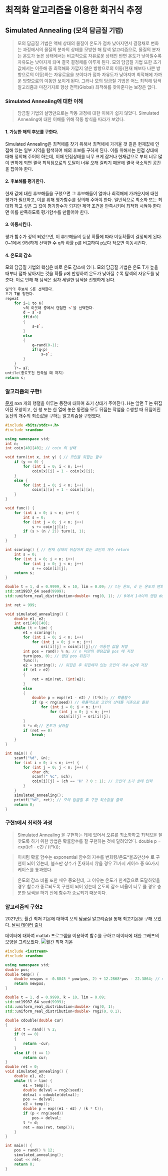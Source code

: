 # 최적화 알고리즘을 이용한 회귀식 추정

## Simulated Annealing (모의 담금질 기법)

>모의 담금질 기법은 액체 상태의 물질이 온도가 점차 낮아지면서 결정채로 변화는 과정에서의 물질의 분자의 상태를 모방한 해 탐색 알고리즘으로, 물질의 분자는 온도가 높은 상태에서는 비교적으로 자유로운 상태인 반면 온도가 낮아질수록 자유도는 낮아지게 되며 결국 결정채를 이루게 된다. 모의 담금질 기법 또한 초기값에서는 이웃해 중 최적해와 가깝지 않은 방향으로의 이동(현재 해보다 나쁜 방향으로의 이동)하는 자유로움을 보이다가 점차 자유도가 낮아지며 최적해에 가까운 방향으로의 이동만 보이게 된다. 그러나 모의 담금질 기법은 어느 최적해 탐색 알고리즘과 마찬가지로 항상 전역(Global) 최적해를 찾아준다는 보장은 없다.  

### Simulated Annealing에 대한 이해

>담금질 기법의 설명만으로는 작동 과정에 대한 이해가 쉽지 않았다. Simulated Annealing에 대한 이해를 위해 작동 방식을 따라가 보았다.

#### 1. 가능한 해의 후보를 구한다.

Simulated Annealing은 최적해를 찾기 위해서 최적해에 가까울 것 같은 현재값에 인접해 있는 일부 지역을 탐색하여 해의 후보를 구하게 된다. 
이를 위해서는 인접 상태에 대해 정의해 주어야 하는데, 이때 인접상태를 너무 크게 잡거나 현재값으로 부터 너무 많이 변하게 되면 결국 최적점으로의 도달이 너무 오래 걸리기 때문에 결국 국소적인 공간을 잡아야 한다. 

#### 2. 후보해를 평가한다.

현재 값에 대한 후보해들을 구했으면 그 후보해들이 얼마나 최적해에 가까운지에 대한 평가가 필요하고, 이를 위해 평가함수를 정의해 주어야 한다. 일반적으로 최소화 또는 최대화 하고 싶은 그 값이 평가함수가 되지만 제약 조건을 만족시키며 최적화 시켜야 한다면 이를 만족하도록 평가함수를 만들어야 한다.

#### 3. 이동시킨다.

평가 함수가 정의 되었으면, 이 후보해들의 등장 확률에 따라 이동확률이 결정되게 된다. 0~1에서 랜덤하게 선택한 수 q와 확률 p를 비교하여 p보다 작으면 이동시킨다.

#### 4. 온도의 감소

모의 담금질 기법의 핵심은 바로 온도 감소에 있다. 모의 담금질 기법은 온도 T가 높을 때부터 점차 낮아지는 것을 확률 p에 반영하여 온도가 낮아질 수록 탐색의 자유도를 낮춘다. 이로 인해 해 탐색은 점차 세밀한 탐색을 진행하게 된다.

```c++
임의의 후보해 S를 선택한다.
초기 T를 정한다.
repeat
    for i=1 to K{
        s의 이웃해 중에서 랜덤한 s`을 선택한다.
        d = s`-s
        if(d<0)
        {
            s=s`;
        } 
        else
        {
            q=rand(0~1);
            if(q<p)
                s=s`;
        }
    }
    T*= aT;
untile(종료조건 만족될 때 까지)
return s;
```

### 알고리즘의 구현1

[문제](https://www.acmicpc.net/problem/2582)
nxn 개의 행렬을 이루는 동전에 대하여 초기 상태가 주어진다. H는 앞면 T 는 뒤집어진 모양이고, 한 행 또는 한 열에 놓은 동전을 모두 뒤집는 작업을 수행할 때 뒤집어진 동전의 개수의 최솟값을 구하는 알고리즘을 구현했다.

```c++
#include <bits/stdc++.h>
#include <random>

using namespace std;
int n;
int coin[40][40]; // coin 의 상태

void turn(int x, int y) { // 코인을 뒤집는 함수
	if (y == 0) {
		for (int i = 0; i < n; i++)
			coin[x][i] = 1 - coin[x][i];
	}
	else {
		for (int i = 0; i < n; i++)
			coin[i][x] = 1 - coin[i][x];
	}
}

void func() { 
	for (int i = 0; i < n; i++) {
		int s = 0;
		for (int j = 0; j < n; j++)
			s += coin[j][i];
		if (s > (n / 2)) turn(i, 1);
	}
}

int scoring() { // 현재 상태의 뒤집어져 있는 코인의 개수 return
	int s = 0;
	for (int i = 0; i < n; i++)
		for (int j = 0; j < n; j++)
			s += coin[i][j];
	return s;
}

double t = 1, d = 0.9999, k = 10, lim = 0.09; // t는 온도, d 는 온도의 변화율,k는 볼츠만 상수, lim은 온도의 한계값이다.
std::mt19937_64 seed(9999);
std::uniform_real_distribution<double> rng(0, 1); // 0에서 1사이의 랜덤 double 값을 얻는 함수다.

int ret = 999;

void simulated_annealing() {
	double e1, e2;
	int ori[40][40];
	while (t > lim) {
		e1 = scoring();
		for (int i = 0; i < n; i++)
            for (int j = 0; j < n; j++) 
                ori[i][j] = coin[i][j];// 이동전 값을 저장
		int pos = rand() % n; // n 미만의 랜덤값을 pos 에 지정
		turn(pos, 0); // 랜덤 pos 뒤집기
		func();
		e2 = scoring(); // 뒤집은 후 뒤집에져 있는 코인의 개수 e2에 저장
		if (e1 > e2)
		{
			ret = min(ret, (int)e2);
		}
		else
		{
			double p = exp((e1 - e2) / (t*k)); // 확률함수
			if (p < rng(seed)) // 확률적으로 코인의 상태를 기존으로 돌림
				for (int i = 0; i < n; i++)
					for (int j = 0; j < n; j++)
						coin[i][j] = ori[i][j];
		}
		t *= d;// 온도가 낮아짐
		if (ret == 0)
			break;
	}
}

int main() {
	scanf("%d", &n);
	for (int i = 0; i < n; i++) {
		for (int j = 0; j < n; j++) {
			char ch;
			scanf(" %c", &ch);
			coin[i][j] = (ch == 'H' ? 0 : 1); // 코인의 초기 상태 입력
		}
	}
	simulated_annealing();
	printf("%d", ret); // 모의 담금질 후 구한 최솟값을 출력
	return 0;
}
```

### 구현1에서 최적화 과정

>Simulated Annealing 을 구현하는 데에 있어서 오류를 최소화하고 최적값을 잘 찾도록 하기 위한 방법은 확률함수를 잘 구현하는 것에 달려있었다. 
   double p = exp((e1 - e2) / (t*k));

>이처럼 확률 함수는 exponential 함수의 지수를 변화량/온도*볼츠만상수 로 구현이 되어 있는데, 볼츠만 상수가 존재하지 않을 경우 71가지 케이스 중 66가지 케이스를 통과했다.

>온도의 감소 비율 또한 매우 중요한데, 그 이유는 온도가 한계값으로 도달하였을 경우 함수가 종료되도록 구현이 되어 있는데 온도의 감소 비율이 너무 클 경우 충분한 탐색을 하기 전에 함수가 종료되기 때문이다.

### 알고리즘의 구현2

2021년도 월간 최저 기온에 대하여 모의 담금질 알고리즘을 통해 최고기온을 구해 보았다.
[날씨 데이터 출처](https://data.kma.go.kr/data/rmt/rmtList.do?code=420&pgmNo=572)


데이터에 대하여 matlab 프로그램을 이용하여 함수를 구하고 데이터에 대한 그래프의 모양을 그려보았다.
![월간 최저 기온](https://user-images.githubusercontent.com/98035175/174315740-b550225b-145a-479a-9589-337ff75e5f8a.png)

```c++
#include <iostream>
#include <random>

using namespace std;
double pos;
double temp() {
	double newpos = -0.8845 * pow(pos, 2) + 12.2868*pos - 22.3864; // matlab을 통해 구현한 월에 따른 기온 함수를 통해 현재기온을 return
	return newpos;
}

double t = 1, d = 0.9999, k = 10, lim = 0.09;
std::mt19937_64 seed(9999);
std::uniform_real_distribution<double> rng(0, 1);
std::uniform_real_distribution<double> rng2(0, 0.1);

double cdouble(double cur)
{
	int t = rand() % 2;
	if (t == 0)
	{
		return -cur;
	}
	else if (t == 1)
		return cur;
}
double ret = 0;
void simulated_annealing() {
	double e1, e2;
	while (t > lim) {
		e1 = temp();
		double delval = rng2(seed);
		delval = cdouble(delval);
		pos += delval;
		e2 = temp();
		double p = exp((e1 - e2) / (k * t));
		if (p < rng(seed))
			pos-= delval;
		t *= d;
		ret = max(ret, temp());
	}
}

int main() {
	pos = rand() % 12;
	simulated_annealing();
	cout << ret;
	return 0;
}
```